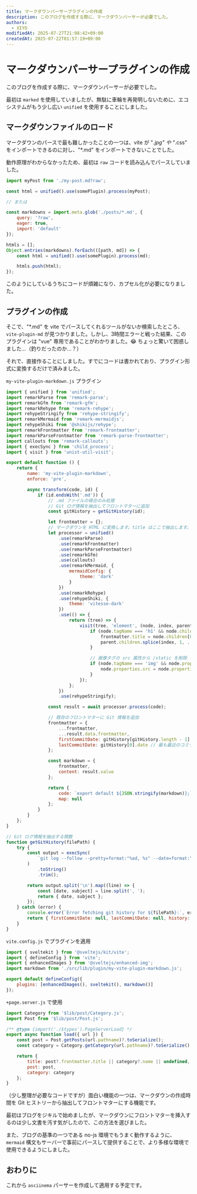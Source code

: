 ```yaml
---
title: マークダウンパーサープラグインの作成
description: このブログを作成する際に、マークダウンパーサーが必要でした。
authors:
  - XIYO
modifiedAt: 2025-07-27T21:08:42+09:00
createdAt: 2025-07-22T01:57:19+09:00
---
```

# マークダウンパーサープラグインの作成

このブログを作成する際に、マークダウンパーサーが必要でした。

最初は `marked` を使用していましたが、無駄に車輪を再発明しないために、エコシステムがもう少し広い `unified` を使用することにしました。

## マークダウンファイルのロード

マークダウンのパースで最も難しかったことの一つは、vite が "*.jpg" や "*.css" をインポートできるのに対し、"*.md" をインポートできないことでした。

動作原理がわからなかったため、最初は `raw` コードを読み込んでパースしていました。

```js
import myPost from './my-post.md?raw';

const html = unified().use(somePlugin).process(myPost);

// または

const markdowns = import.meta.glob('./posts/*.md', {
	query: '?raw',
	eager: true,
	import: 'default'
});

htmls = [];
Object.entries(markdowns).forEach(([path, md]) => {
	const html = unified().use(somePlugin).process(md);

	htmls.push(html);
});
```

このようにしているうちにコードが煩雑になり、カプセル化が必要になりました。

## プラグインの作成

そこで、"*.md" を vite でパースしてくれるツールがないか検索したところ、`vite-plugin-md` が見つかりました。しかし、3時間エラーと戦った結果、このプラグインは "vue" 専用であることがわかりました。😂 ちょっと驚いて困惑しました...（釣りだったのか...？）

それで、直接作ることにしました。すでにコードは書かれており、プラグイン形式に変換するだけで済みました。

`my-vite-plugin-markdown.js` プラグイン

```js
import { unified } from 'unified';
import remarkParse from 'remark-parse';
import remarkGfm from 'remark-gfm';
import remarkRehype from 'remark-rehype';
import rehypeStringify from 'rehype-stringify';
import remarkMermaid from 'remark-mermaidjs';
import rehypeShiki from '@shikijs/rehype';
import remarkFrontmatter from 'remark-frontmatter';
import remarkParseFrontmatter from 'remark-parse-frontmatter';
import callouts from 'remark-callouts';
import { execSync } from 'child_process';
import { visit } from 'unist-util-visit';

export default function () {
	return {
		name: 'my-vite-plugin-markdown',
		enforce: 'pre',

		async transform(code, id) {
			if (id.endsWith('.md')) {
				// .md ファイルの場合のみ処理
				// Git ログ情報を抽出してフロントマターに追加
				const gitHistory = getGitHistory(id);

				let frontmatter = {};
				// マークダウンを HTML に変換します。title はここで抽出します。
				let processor = unified()
					.use(remarkParse)
					.use(remarkFrontmatter)
					.use(remarkParseFrontmatter)
					.use(remarkGfm)
					.use(callouts)
					.use(remarkMermaid, {
						mermaidConfig: {
							theme: 'dark'
						}
					})
					.use(remarkRehype)
					.use(rehypeShiki, {
						theme: 'vitesse-dark'
					})
					.use(() => {
						return (tree) => {
							visit(tree, 'element', (node, index, parent) => {
								if (node.tagName === 'h1' && node.children && node.children.length > 0) {
									frontmatter.title = node.children[0].value || '';
									parent.children.splice(index, 1, ...node.children);
								}

								// 画像タグの src 属性から /static を削除
								if (node.tagName === 'img' && node.properties && node.properties.src) {
									node.properties.src = node.properties.src.replace(/^\/static/, '');
								}
							});
						};
					})
					.use(rehypeStringify);

				const result = await processor.process(code);

				// 既存のフロントマターに Git 情報を追加
				frontmatter = {
					...frontmatter,
					...result.data.frontmatter,
					firstCommitDate: gitHistory[gitHistory.length - 1].date, // 最も古いコミット
					lastCommitDate: gitHistory[0].date // 最も最近のコミット
				};

				const markdown = {
					frontmatter,
					content: result.value
				};

				return {
					code: `export default ${JSON.stringify(markdown)};`,
					map: null
				};
			}
		}
	};
}

// Git ログ情報を抽出する関数
function getGitHistory(filePath) {
	try {
		const output = execSync(
			`git log --follow --pretty=format:"%ad, %s" --date=format:"%Y-%m-%dT%H:%M%z" "${filePath}"`
		)
			.toString()
			.trim();

		return output.split('\n').map((line) => {
			const [date, subject] = line.split(', ');
			return { date, subject };
		});
	} catch (error) {
		console.error(`Error fetching git history for ${filePath}:`, error);
		return { firstCommitDate: null, lastCommitDate: null, history: [] };
	}
}
```

`vite.config.js` でプラグインを適用

```js
import { sveltekit } from '@sveltejs/kit/vite';
import { defineConfig } from 'vite';
import { enhancedImages } from '@sveltejs/enhanced-img';
import markdown from './src/lib/plugin/my-vite-plugin-markdown.js';

export default defineConfig({
	plugins: [enhancedImages(), sveltekit(), markdown()]
});
```

`+page.server.js` で使用

```js
import Category from '$lib/post/Category.js';
import Post from '$lib/post/Post.js';

/** @type {import('./$types').PageServerLoad} */
export async function load({ url }) {
	const post = Post.getPosts(url.pathname)?.toSerialize();
	const category = Category.getCategory(url.pathname)?.toSerialize();

	return {
		title: post?.frontmatter.title || category?.name || undefined,
		post: post,
		category: category
	};
}
```

（少し整理が必要なコードですが）面白い機能の一つは、マークダウンの作成時間を Git ヒストリーから抽出してフロントマターにする機能です。

最初はブログをジキルで始めましたが、マークダウンにフロントマターを挿入するのは少し文書を汚す気がしたので、この方法を選びました。

また、ブログの基準の一つである no-js 環境でもうまく動作するように、`mermaid` 構文もサーバーで事前にパースして提供することで、より多様な環境で使用できるようにしました。

## おわりに

これから `asciinema` パーサーを作成して適用する予定です。

